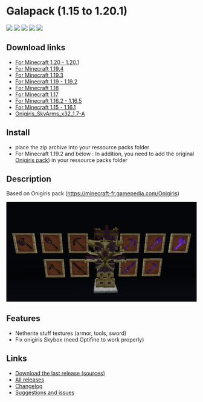# Galapack (1.15 to 1.20.1)
![](https://img.shields.io/github/license/galathil/Galapack.svg)  ![](https://img.shields.io/github/release/galathil/Galapack.svg) ![]( https://img.shields.io/github/issues/galathil/Galapack.svg)  ![]( https://img.shields.io/github/stars/galathil/Galapack.svg)  ![]( https://img.shields.io/github/forks/galathil/Galapack.svg)


## Download links
- [For Minecraft 1.20 - 1.20.1](https://github.com/galathil/Galapack/releases/download/180/Galapack_180_1.20.zip)
- [For Minecraft 1.19.4](https://github.com/galathil/Galapack/releases/download/170/Galapack_170_1.19.4.zip)
- [For Minecraft 1.19.3](https://github.com/galathil/Galapack/releases/download/1.6.1/Galapack_161_1.19.3.zip)
- [For Minecraft 1.19 - 1.19.2](https://github.com/galathil/Galapack/releases/download/1.5.0/Galapack_1.5.0.zip)
- [For Minecraft 1.18](https://github.com/galathil/Galapack/releases/download/1.4.0/Galapack_1.4.0.zip)
- [For Minecraft 1.17](https://github.com/galathil/Galapack/releases/download/1.3.0/Galapack_1.3.0.zip)
- [For Minecraft 1.16.2 - 1.16.5](https://github.com/galathil/Galapack/releases/download/1.2.0/Galapack_1.2.0.zip)
- [For Minecraft 1.15 - 1.16.1](https://github.com/galathil/Galapack/releases/download/1.1.0/Galapack_1.1.0.zip)
- [Onigiris_SkyArms_x32_1.7-A](https://github.com/galathil/Galapack/releases/download/1.1.0/Onigiris_SkyArms_x32_1.7-A.zip)

## Install
* place the zip archive into your ressource packs folder
* For Minecraft 1.19.2 and below : In addition, you need to add the original [Onigiris pack](https://github.com/galathil/Galapack/releases/download/1.1.0/Onigiris_SkyArms_x32_1.7-A.zip)) in your ressource packs folder

## Description
Based on Onigiris pack (https://minecraft-fr.gamepedia.com/Onigiris)

<picture>
  <img alt="Showcase" src="showcase.png">
</picture>

## Features

- Netherite stuff textures (armor, tools, sword)
- Fix onigiris Skybox (need Optifine to work properly)

## Links
- [Download the last release (sources)](https://github.com/galathil/Galapack/archive/refs/heads/master.zip)
- [All releases](https://github.com/galathil/Galapack/releases)
- [Changelog](https://github.com/galathil/Galapack/blob/master/CHANGELOG.md)
- [Suggestions and issues](https://github.com/galathil/Galapack/issues)

